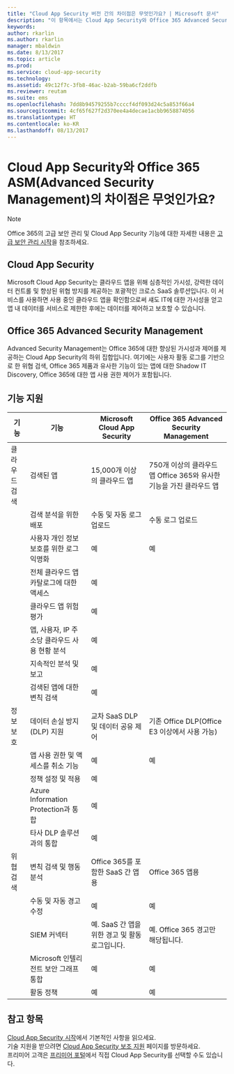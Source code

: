 ```yaml
---
title: "Cloud App Security 버전 간의 차이점은 무엇인가요? | Microsoft 문서"
description: "이 항목에서는 Cloud App Security와 Office 365 Advanced Security Management의 차이점을 설명합니다."
keywords: 
author: rkarlin
ms.author: rkarlin
manager: mbaldwin
ms.date: 8/13/2017
ms.topic: article
ms.prod: 
ms.service: cloud-app-security
ms.technology: 
ms.assetid: 49c12f7c-3fb8-46ac-b2ab-59ba6cf2ddfb
ms.reviewer: reutam
ms.suite: ems
ms.openlocfilehash: 7dd8b94579255b7ccccf4df093d24c5a853f66a4
ms.sourcegitcommit: 4cf65f627f2d370ee4a4decae1acbb9658874056
ms.translationtype: HT
ms.contentlocale: ko-KR
ms.lasthandoff: 08/13/2017
---
```

# <a name="what-are-the-differences-between-cloud-app-security-and-office-365-advanced-security-management-asm"></a>Cloud App Security와 Office 365 ASM(Advanced Security Management)의 차이점은 무엇인가요?

> [!NOTE]
> Office 365의 고급 보안 관리 및 Cloud App Security 기능에 대한 자세한 내용은 [고급 보안 관리 시작](https://support.office.com/article/Get-started-with-Advanced-Management-Security-d9ee4d67-f2b3-42b4-9c9e-c4529904990a)을 참조하세요.

## <a name="cloud-app-security"></a>Cloud App Security 

Microsoft Cloud App Security는 클라우드 앱을 위해 심층적인 가시성, 강력한 데이터 컨트롤 및 향상된 위협 방지를 제공하는 포괄적인 크로스 SaaS 솔루션입니다. 이 서비스를 사용하면 사용 중인 클라우드 앱을 확인함으로써 섀도 IT에 대한 가시성을 얻고 앱 내 데이터를 서비스로 제한한 후에는 데이터를 제어하고 보호할 수 있습니다. 

## <a name="office-365-advanced-security-management"></a>Office 365 Advanced Security Management

Advanced Security Management는 Office 365에 대한 향상된 가시성과 제어를 제공하는 Cloud App Security의 하위 집합입니다. 여기에는 사용자 활동 로그를 기반으로 한 위협 검색, Office 365 제품과 유사한 기능이 있는 앱에 대한 Shadow IT Discovery, Office 365에 대한 앱 사용 권한 제어가 포함됩니다.

## <a name="feature-support"></a>기능 지원

|기능|기능|Microsoft Cloud App Security|Office 365 Advanced Security Management|
|----|----|----|----|
|클라우드 검색|검색된 앱 |15,000개 이상의 클라우드 앱  |750개 이상의 클라우드 앱 Office 365와 유사한 기능을 가진 클라우드 앱|
||검색 분석을 위한 배포|수동 및 자동 로그 업로드|수동 로그 업로드|
||사용자 개인 정보 보호를 위한 로그 익명화|예|예|
||전체 클라우드 앱 카탈로그에 대한 액세스|예||
||클라우드 앱 위험 평가|예||
||앱, 사용자, IP 주소당 클라우드 사용 현황 분석|예||
||지속적인 분석 및 보고|예||
||검색된 앱에 대한 변칙 검색|예||
|정보 보호|데이터 손실 방지(DLP) 지원|교차 SaaS DLP 및 데이터 공유 제어|기존 Office DLP(Office E3 이상에서 사용 가능)|
||앱 사용 권한 및 액세스를 취소 기능|예|예|
||정책 설정 및 적용|예||
||Azure Information Protection과 통합 |예||
||타사 DLP 솔루션과의 통합|예||
|위협 검색|변칙 검색 및 행동 분석|Office 365를 포함한 SaaS 간 앱용|Office 365 앱용 |
||수동 및 자동 경고 수정|예|예|
||SIEM 커넥터|예. SaaS 간 앱을 위한 경고 및 활동 로그입니다.|예. Office 365 경고만 해당됩니다.|
||Microsoft 인텔리전트 보안 그래프 통합|예|예|
||활동 정책|예|예|


## <a name="see-also"></a>참고 항목  

[Cloud App Security 시작](getting-started-with-cloud-app-security.md)에서 기본적인 사항을 읽으세요.    
기술 지원을 받으려면 [Cloud App Security 보조 지원](http://support.microsoft.com/oas/default.aspx?prid=16031) 페이지를 방문하세요.   
프리미어 고객은 [프리미어 포털](https://premier.microsoft.com/)에서 직접 Cloud App Security를 선택할 수도 있습니다.   

